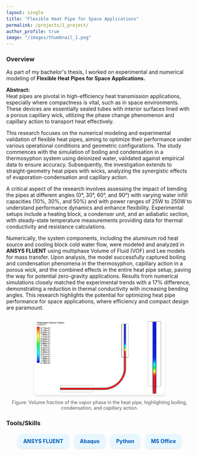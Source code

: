 ```yaml
---
layout: single
title: "Flexible Heat Pipe for Space Applications"
permalink: /projects/1_project/
author_profile: true
image: "/images/thumbnail_1.png"
---
```


### Overview
As part of my bachelor's thesis, I worked on experimental and numerical modeling of **Flexible Heat Pipes for Space Applications.**

<p><b>Abstract:</b><br>
Heat pipes are pivotal in high-efficiency heat transmission applications, especially where compactness is vital, such as in space environments. These devices are essentially sealed tubes with interior surfaces lined with a porous capillary wick, utilizing the phase change phenomenon and capillary action to transport heat effectively. 

This research focuses on the numerical modeling and experimental validation of flexible heat pipes, aiming to optimize their performance under various operational conditions and geometric configurations. The study commences with the simulation of boiling and condensation in a thermosyphon system using deionized water, validated against empirical data to ensure accuracy. Subsequently, the investigation extends to straight-geometry heat pipes with wicks, analyzing the synergistic effects of evaporation-condensation and capillary action. 

A critical aspect of the research involves assessing the impact of bending the pipes at different angles (0°, 30°, 60°, and 90°) with varying water infill capacities (10%, 30%, and 50%) and with power ranges of 25W to 250W to understand performance dynamics and enhance flexibility. Experimental setups include a heating block, a condenser unit, and an adiabatic section, with steady-state temperature measurements providing data for thermal conductivity and resistance calculations.

Numerically, the system components, including the aluminum rod heat source and cooling block cold water flow, were modeled and analyzed in **ANSYS FLUENT** using multiphase Volume of Fluid (VOF) and Lee models for mass transfer. Upon analysis, the model successfully captured boiling and condensation phenomena in the thermosyphon, capillary action in a porous wick, and the combined effects in the entire heat pipe setup, paving the way for potential zero-gravity applications. Results from numerical simulations closely matched the experimental trends with a 17% difference, demonstrating a reduction in thermal conductivity with increasing bending angles. This research highlights the potential for optimizing heat pipe performance for space applications, where efficiency and compact design are paramount.
</p>

<div style="text-align: center; margin: 20px 0;">
  <img src="/images/Heatpipe.png" alt="Heat Pipe Vapor Phase Volume Fraction" style="max-width: 70%; border-radius: 8px; box-shadow: 0 4px 6px rgba(0, 0, 0, 0.1);">
  <p style="font-size: 0.9em; color: #555; margin-top: 10px;">
    Figure: Volume fraction of the vapor phase in the heat pipe, highlighting boiling, condensation, and capillary action.
  </p>
</div>

### Tools/Skills
<div style="display: flex; flex-wrap: wrap; gap: 15px; margin-top: 20px; justify-content: center;">
  <span style="background-color: #e6f7ff; color: #0056b3; padding: 10px 15px; border-radius: 12px; font-size: 14px; font-weight: bold; box-shadow: 0 2px 4px rgba(0, 0, 0, 0.1);">
    ANSYS FLUENT
  </span>
  <span style="background-color: #e6f7ff; color: #0056b3; padding: 10px 15px; border-radius: 12px; font-size: 14px; font-weight: bold; box-shadow: 0 2px 4px rgba(0, 0, 0, 0.1);">
    Abaqus
  </span>
  <span style="background-color: #e6f7ff; color: #0056b3; padding: 10px 15px; border-radius: 12px; font-size: 14px; font-weight: bold; box-shadow: 0 2px 4px rgba(0, 0, 0, 0.1);">
    Python
  </span>
  <span style="background-color: #e6f7ff; color: #0056b3; padding: 10px 15px; border-radius: 12px; font-size: 14px; font-weight: bold; box-shadow: 0 2px 4px rgba(0, 0, 0, 0.1);">
    MS Office
  </span>
</div>

